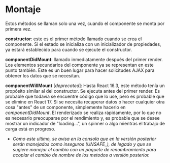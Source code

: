 # Montaje

Estos métodos se llaman solo una vez, cuando el componente se monta por primera vez.

**constructor**: este es el primer método llamado cuando se crea el componente. Si el estado se inicializa con un inicializador de propiedades, ya estará establecido para cuando se ejecute el constructor.

**componentDidMount**: llamado inmediatamente después del primer render. Los elementos secundarios del componente ya se representan en este punto también. Este es un buen lugar para hacer solicitudes AJAX para obtener los datos que se necesitan.

**componentWillMount** [*deprecated*]: Hasta React 16.3, este método tenía un propósito similar al del constructor. Se ejecuta antes del primer render. Es probable que todavía se encuentre código que lo use, pero es probable que se elimine en React 17. Si se necesita recuperar datos o hacer cualquier otra cosa "antes" de un componente, simplemente hacerlo en *componentDidMount*. El renderizado se realiza rápidamente, por lo que no es necesario preocuparse por el rendimiento y, es probable que se desee mostrar un indicador de "loading...", un spinner o algo mientras el trabajo de carga está en progreso.

- *Como este ultimo, se avisa en la consola que en la versión posterior serán manejados como inseguros (UNSAFE_), de legado y que se sugiere manejar el cambio con un paquete de renombramiento para acoplar el cambio de nombre de los metodos a versión posterior.*
